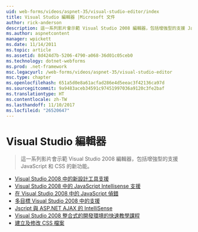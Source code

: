 ```yaml
---
uid: web-forms/videos/aspnet-35/visual-studio-editor/index
title: Visual Studio 編輯器 |Microsoft 文件
author: rick-anderson
description: 這一系列影片會示範 Visual Studio 2008 編輯器，包括增強型的支援 JavaScript 和 CSS 的新功能。
ms.author: aspnetcontent
manager: wpickett
ms.date: 11/14/2011
ms.topic: article
ms.assetid: 8d424d7b-5206-4790-a068-36d01c05ceb0
ms.technology: dotnet-webforms
ms.prod: .net-framework
msc.legacyurl: /web-forms/videos/aspnet-35/visual-studio-editor
msc.type: chapter
ms.openlocfilehash: 651a5d0e8a61acfad286e4d5eeac3f42136ca97d
ms.sourcegitcommit: 9a9483aceb34591c97451997036a9120c3fe2baf
ms.translationtype: HT
ms.contentlocale: zh-TW
ms.lasthandoff: 11/10/2017
ms.locfileid: "26520647"
---
```

<a name="visual-studio-editor"></a>Visual Studio 編輯器
====================
> 這一系列影片會示範 Visual Studio 2008 編輯器，包括增強型的支援 JavaScript 和 CSS 的新功能。


- [Visual Studio 2008 中的新設計工具支援](new-designer-support-in-visual-studio-2008.md)
- [Visual Studio 2008 中的 JavaScript Intellisense 支援](javascript-intellisense-support-in-visual-studio-2008.md)
- [在 Visual Studio 2008 中的 JavaScript 偵錯](javascript-debugging-in-visual-studio-2008.md)
- [多目標 Visual Studio 2008 中的支援](multi-targeting-support-in-visual-studio-2008.md)
- [Jscript 與 ASP.NET AJAX 的 IntelliSense](intellisense-for-jscript-and-aspnet-ajax.md)
- [Visual Studio 2008 整合式的開發環境的快速教學課程](quick-tour-of-the-visual-studio-2008-integrated-development-environment.md)
- [建立及修改 CSS 檔案](creating-and-modifying-a-css-file.md)

